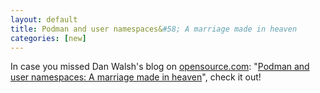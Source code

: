 ```yaml
---
layout: default
title: Podman and user namespaces&#58; A marriage made in heaven
categories: [new]
---
```

 In case you missed Dan Walsh's blog on [opensource.com](https://opensource.com): "[Podman and user namespaces: A marriage made in heaven](https://opensource.com/article/18/12/podman-and-user-namespaces)", check it out!
